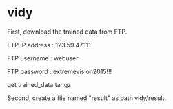 # vidy

First, download the trained data from FTP.

FTP IP address : 123.59.47.111

FTP username : webuser

FTP password : extremevision2015!!!

get trained_data.tar.gz

Second, create a file named "result" as path vidy/result.

